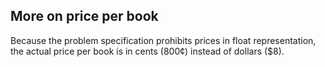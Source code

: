 ## More on price per book

Because the problem specification prohibits prices in float representation, the actual price per book is in cents (800¢) instead of dollars ($8).
